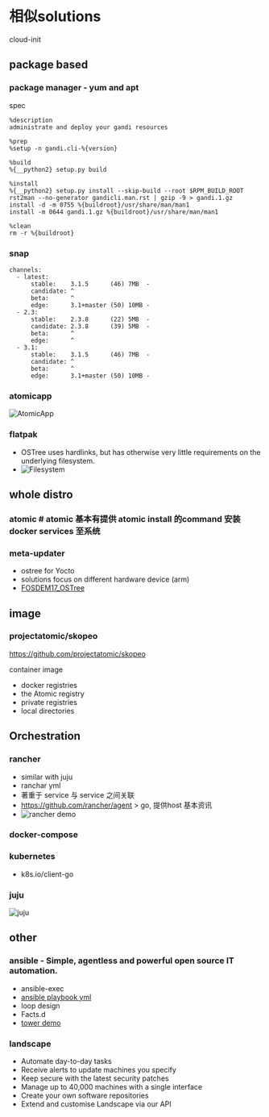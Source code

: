 # 相似solutions

cloud-init

## package based

### package manager - yum and apt
spec
```
%description
administrate and deploy your gandi resources

%prep
%setup -n gandi.cli-%{version}

%build
%{__python2} setup.py build

%install
%{__python2} setup.py install --skip-build --root $RPM_BUILD_ROOT
rst2man --no-generator gandicli.man.rst | gzip -9 > gandi.1.gz
install -d -m 0755 %{buildroot}/usr/share/man/man1
install -m 0644 gandi.1.gz %{buildroot}/usr/share/man/man1

%clean
rm -r %{buildroot}
```

### snap

```
channels:                        
  - latest:                           
      stable:    3.1.5      (46) 7MB  -
      candidate: ^                    
      beta:      ^                    
      edge:      3.1+master (50) 10MB -
  - 2.3:                              
      stable:    2.3.8      (22) 5MB  -
      candidate: 2.3.8      (39) 5MB  -
      beta:      ^                    
      edge:      ^                    
  - 3.1:                              
      stable:    3.1.5      (46) 7MB  -
      candidate: ^                    
      beta:      ^                    
      edge:      3.1+master (50) 10MB -
```

### atomicapp
![AtomicApp](https://raw.githubusercontent.com/projectatomic/atomicapp/master/docs/images/logo.png)
### flatpak
 - OSTree uses hardlinks, but has otherwise very little requirements on the underlying filesystem.
 - ![Filesystem](https://github.com/flatpak/flatpak/wiki/Filesystem)

## whole distro
### atomic # atomic 基本有提供 atomic install 的command 安装 docker services 至系统
### meta-updater
 - ostree for Yocto
 - solutions focus on different hardware device (arm)
 - [FOSDEM17_OSTree](https://archive.fosdem.org/2017/schedule/event/updates_with_ostree/attachments/slides/1663/export/events/attachments/updates_with_ostree/slides/1663/FOSDEM_OSTree.pdf)

## image
### projectatomic/skopeo
https://github.com/projectatomic/skopeo

container image

 * docker registries
 * the Atomic registry
 * private registries
 * local directories

## Orchestration
### rancher
 - similar with juju
 - ranchar yml
 - 著重于 service 与 service 之间关联
 - https://github.com/rancher/agent > go, 提供host 基本资讯
 - ![rancher demo](https://player.vimeo.com/video/212646077)

### docker-compose
### kubernetes
 - k8s.io/client-go
### juju
![juju](https://jujucharms.com/static/img/home/laptop.png)
## other
### ansible - Simple, agentless and powerful open source IT automation.
 - ansible-exec
 - [ansible playbook yml](http://docs.ansible.com/ansible/latest/playbooks.html)
  - loop design
 - Facts.d
 - [tower demo](https://www.ansible.com/tower-demo)

### landscape
* Automate day-to-day tasks
* Receive alerts to update machines you specify
* Keep secure with the latest security patches
* Manage up to 40,000 machines with a single interface
* Create your own software repositories
* Extend and customise Landscape via our API

